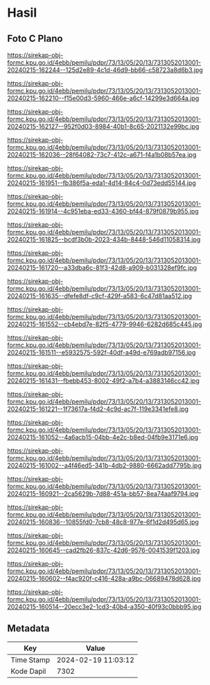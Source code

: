 # Hasil

## Foto C Plano

https://sirekap-obj-formc.kpu.go.id/4ebb/pemilu/pdpr/73/13/05/20/13/7313052013001-20240215-162244--125d2e89-4c1d-46d9-bb66-c58723a8d6b3.jpg

https://sirekap-obj-formc.kpu.go.id/4ebb/pemilu/pdpr/73/13/05/20/13/7313052013001-20240215-162210--f15e00d3-5960-466e-a6cf-14299e3d664a.jpg

https://sirekap-obj-formc.kpu.go.id/4ebb/pemilu/pdpr/73/13/05/20/13/7313052013001-20240215-162127--952f0d03-8984-40b1-8c65-2021132e99bc.jpg

https://sirekap-obj-formc.kpu.go.id/4ebb/pemilu/pdpr/73/13/05/20/13/7313052013001-20240215-162036--28f64082-73c7-412c-a671-f4a1b08b57ea.jpg

https://sirekap-obj-formc.kpu.go.id/4ebb/pemilu/pdpr/73/13/05/20/13/7313052013001-20240215-161951--fb386f5a-eda1-4d14-84c4-0d73edd55144.jpg

https://sirekap-obj-formc.kpu.go.id/4ebb/pemilu/pdpr/73/13/05/20/13/7313052013001-20240215-161914--4c951eba-ed33-4360-bf44-879f0879b955.jpg

https://sirekap-obj-formc.kpu.go.id/4ebb/pemilu/pdpr/73/13/05/20/13/7313052013001-20240215-161825--bcdf3b0b-2023-434b-8448-546d11058314.jpg

https://sirekap-obj-formc.kpu.go.id/4ebb/pemilu/pdpr/73/13/05/20/13/7313052013001-20240215-161720--a33dba6c-81f3-42d8-a909-b031328ef9fc.jpg

https://sirekap-obj-formc.kpu.go.id/4ebb/pemilu/pdpr/73/13/05/20/13/7313052013001-20240215-161635--dfefe8df-c9cf-429f-a583-6c47d81aa512.jpg

https://sirekap-obj-formc.kpu.go.id/4ebb/pemilu/pdpr/73/13/05/20/13/7313052013001-20240215-161552--cb4ebd7e-82f5-4779-9946-6282d685c445.jpg

https://sirekap-obj-formc.kpu.go.id/4ebb/pemilu/pdpr/73/13/05/20/13/7313052013001-20240215-161511--e5932575-592f-40df-a49d-e769adb97156.jpg

https://sirekap-obj-formc.kpu.go.id/4ebb/pemilu/pdpr/73/13/05/20/13/7313052013001-20240215-161431--fbebb453-8002-49f2-a7b4-a3883146cc42.jpg

https://sirekap-obj-formc.kpu.go.id/4ebb/pemilu/pdpr/73/13/05/20/13/7313052013001-20240215-161221--1f73617a-f4d2-4c9d-ac7f-119e3341efe8.jpg

https://sirekap-obj-formc.kpu.go.id/4ebb/pemilu/pdpr/73/13/05/20/13/7313052013001-20240215-161052--4a6acb15-04bb-4e2c-b8ed-04fb9e3171e6.jpg

https://sirekap-obj-formc.kpu.go.id/4ebb/pemilu/pdpr/73/13/05/20/13/7313052013001-20240215-161002--a4f46ed5-341b-4db2-9880-6662add7795b.jpg

https://sirekap-obj-formc.kpu.go.id/4ebb/pemilu/pdpr/73/13/05/20/13/7313052013001-20240215-160921--2ca5629b-7d88-451a-bb57-8ea74aaf9794.jpg

https://sirekap-obj-formc.kpu.go.id/4ebb/pemilu/pdpr/73/13/05/20/13/7313052013001-20240215-160836--10855fd0-7cb8-48c8-977e-6f1d2d495d65.jpg

https://sirekap-obj-formc.kpu.go.id/4ebb/pemilu/pdpr/73/13/05/20/13/7313052013001-20240215-160645--cad2fb26-837c-42d6-9576-0041539f1203.jpg

https://sirekap-obj-formc.kpu.go.id/4ebb/pemilu/pdpr/73/13/05/20/13/7313052013001-20240215-160602--f4ac920f-c416-428a-a9bc-06689478d628.jpg

https://sirekap-obj-formc.kpu.go.id/4ebb/pemilu/pdpr/73/13/05/20/13/7313052013001-20240215-160514--20ecc3e2-1cd3-40b4-a350-40f93c0bbb95.jpg


## Metadata

| Key        | Value               |
| ---------- | ------------------- |
| Time Stamp | 2024-02-19 11:03:12 |
| Kode Dapil | 7302                |



